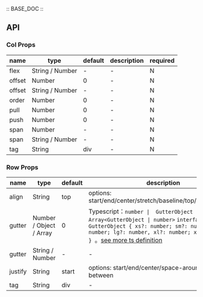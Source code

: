 :: BASE_DOC ::

## API

### Col Props

name | type | default | description | required
-- | -- | -- | -- | --
flex | String / Number | - | \- | N
offset | Number | 0 | \- | N
offset | String / Number | - | \- | N
order | Number | 0 | \- | N
pull | Number | 0 | \- | N
push | Number | 0 | \- | N
span | Number | - | \- | N
span | String / Number | - | \- | N
tag | String | div | \- | N

### Row Props

name | type | default | description | required
-- | -- | -- | -- | --
align | String | top | options: start/end/center/stretch/baseline/top/middle/bottom | N
gutter | Number / Object / Array | 0 | Typescript：`number \|  GutterObject \| Array<GutterObject \| number>` `interface GutterObject { xs?: number; sm?: number; md?: number; lg?: number, xl?: number; xxl?: number; } `。[see more ts definition](https://github.com/Tencent/tdesign-mobile-vue/tree/develop/src/grid/type.ts) | N
gutter | String / Number | - | \- | N
justify | String | start | options: start/end/center/space-around/space-between | N
tag | String | div | \- | N
